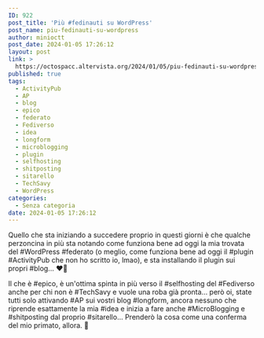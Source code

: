 ```yaml
---
ID: 922
post_title: 'Più #fedinauti su WordPress'
post_name: piu-fedinauti-su-wordpress
author: minioctt
post_date: 2024-01-05 17:26:12
layout: post
link: >
  https://octospacc.altervista.org/2024/01/05/piu-fedinauti-su-wordpress/
published: true
tags:
  - ActivityPub
  - AP
  - blog
  - epico
  - federato
  - Fediverso
  - idea
  - longform
  - microblogging
  - plugin
  - selfhosting
  - shitposting
  - sitarello
  - TechSavy
  - WordPress
categories:
  - Senza categoria
date: 2024-01-05 17:26:12
---
```

<!-- wp:paragraph -->
<p>Quello che sta iniziando a succedere proprio in questi giorni è che qualche perzoncina in più sta notando come funziona bene ad oggi la mia trovata del #WordPress #federato (o meglio, come funziona bene ad oggi il #plugin #ActivityPub che non ho scritto io, lmao), e sta installando il plugin sui propri #blog... ❤️‍🔥</p>
<!-- /wp:paragraph -->

<!-- wp:paragraph -->
<p>Il che è #epico, è un'ottima spinta in più verso il #selfhosting del #Fediverso anche per chi non è #TechSavy e vuole una roba già pronta... però oi, state tutti solo attivando #AP sui vostri blog #longform, ancora nessuno che riprende esattamente la mia #idea e inizia a fare anche #MicroBlogging e #shitposting dal proprio #sitarello... Prenderò la cosa come una conferma del mio primato, allora. 🙉</p>
<!-- /wp:paragraph -->